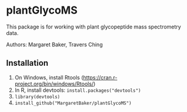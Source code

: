 # plantGlycoMS
This package is for working with plant glycopeptide mass spectrometry data.

Authors: Margaret Baker, Travers Ching

## Installation

1. On Windows, install Rtools (https://cran.r-project.org/bin/windows/Rtools/)
2. In R, install devtools: `install.packages("devtools")`
3. `library(devtools)`
4. `install_github("MargaretBaker/plantGlycoMS")`
